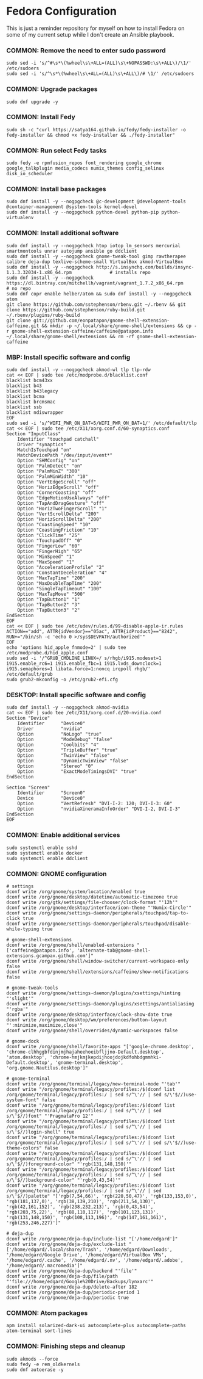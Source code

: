 Fedora Configuration
====================

This is just a reminder repository for myself on how to install Fedora on some of my current setup while I don't create an Ansible playbook.

### COMMON: Remove the need to enter sudo password
    sudo sed -i 's/^#\s*\(%wheel\s\+ALL=(ALL)\s\+NOPASSWD:\s\+ALL\)/\1/' /etc/sudoers
    sudo sed -i 's/^\s*\(%wheel\s\+ALL=(ALL)\s\+ALL\)/# \1/' /etc/sudoers

### COMMON: Upgrade packages
    sudo dnf upgrade -y

### COMMON: Install Fedy
    sudo sh -c "curl https://satya164.github.io/fedy/fedy-installer -o fedy-installer && chmod +x fedy-installer && ./fedy-installer"

### COMMON: Run select Fedy tasks
    sudo fedy -e rpmfusion_repos font_rendering google_chrome google_talkplugin media_codecs numix_themes config_selinux disk_io_scheduler

### COMMON: Install base packages
    sudo dnf install -y --nogpgcheck @c-development @development-tools @container-management @system-tools kernel-devel
    sudo dnf install -y --nogpgcheck python-devel python-pip python-virtualenv

### COMMON: Install additional software
    sudo dnf install -y --nogpgcheck htop iotop lm_sensors mercurial smartmontools unrar autojump ansible go ddclient
    sudo dnf install -y --nogpgcheck gnome-tweak-tool gimp rawtherapee calibre deja-dup texlive-scheme-small VirtualBox akmod-VirtualBox
    sudo dnf install -y --nogpgcheck http://s.insynchq.com/builds/insync-1.1.3.32034-1.x86_64.rpm              # installs repo
    sudo dnf install -y --nogpgcheck https://dl.bintray.com/mitchellh/vagrant/vagrant_1.7.2_x86_64.rpm         # no repo
    sudo dnf copr enable helber/atom && sudo dnf install -y --nogpgcheck atom
    git clone https://github.com/sstephenson/rbenv.git ~/.rbenv && git clone https://github.com/sstephenson/ruby-build.git ~/.rbenv/plugins/ruby-build
    git clone git://github.com/eonpatapon/gnome-shell-extension-caffeine.git && mkdir -p ~/.local/share/gnome-shell/extensions && cp -r gnome-shell-extension-caffeine/caffeine@patapon.info ~/.local/share/gnome-shell/extensions && rm -rf gnome-shell-extension-caffeine

### MBP: Install specific software and config
    sudo dnf install -y --nogpgcheck akmod-wl tlp tlp-rdw
    cat << EOF | sudo tee /etc/modprobe.d/blacklist.conf
    blacklist bcm43xx
    blacklist b43
    blacklist b43legacy
    blacklist bcma
    blacklist brcmsmac
    blacklist ssb
    blacklist ndiswrapper
    EOF
    sudo sed -i 's/^WIFI_PWR_ON_BAT=5/WIFI_PWR_ON_BAT=1/' /etc/default/tlp
    cat << EOF | sudo tee /etc/X11/xorg.conf.d/60-synaptics.conf
    Section "InputClass"
        Identifier "touchpad catchall"
        Driver "synaptics"
        MatchIsTouchpad "on"
        MatchDevicePath "/dev/input/event*"
        Option "SHMConfig" "on"
        Option "PalmDetect" "on"
        Option "PalmMinZ" "300"
        Option "PalmMinWidth" "10"
        Option "VertEdgeScroll" "off"
        Option "HorizEdgeScroll" "off"
        Option "CornerCoasting" "off"
        Option "EdgeMotionUseAlways" "off"
        Option "TapAndDragGesture" "off"
        Option "HorizTwoFingerScroll" "1"
        Option "VertScrollDelta" "200"
        Option "HorizScrollDelta" "200"
        Option "CoastingSpeed" "10"
        Option "CoastingFriction" "10"
        Option "ClickTime" "25"
        Option "TouchpadOff" "0"
        Option "FingerLow" "60"
        Option "FingerHigh" "65"
        Option "MinSpeed" "1"
        Option "MaxSpeed" "1"
        Option "AccelerationProfile" "2"
        Option "ConstantDeceleration" "4"
        Option "MaxTapTime" "200"
        Option "MaxDoubleTapTime" "200"
        Option "SingleTapTimeout" "100"
        Option "MaxTapMove" "500"
        Option "TapButton1" "1"
        Option "TapButton2" "3"
        Option "TapButton3" "2"
    EndSection
    EOF
    cat << EOF | sudo tee /etc/udev/rules.d/99-disable-apple-ir.rules
    ACTION=="add", ATTR{idVendor}=="05ac", ATTR{idProduct}=="8242", RUN+="/bin/sh -c 'echo 0 >/sys$DEVPATH/authorized'"
    EOF
    echo 'options hid_apple fnmode=2' | sudo tee /etc/modprobe.d/hid_apple.conf
    sudo sed -i '/^GRUB_CMDLINE_LINUX=/ s/rhgb/i915.modeset=1 i915.enable_rc6=1 i915.enable_fbc=1 i915.lvds_downclock=1 i915.semaphores=1 libata.force=1:noncq irqpoll rhgb/' /etc/default/grub
    sudo grub2-mkconfig -o /etc/grub2-efi.cfg

### DESKTOP: Install specific software and config
    sudo dnf install -y --nogpgcheck akmod-nvidia
    cat << EOF | sudo tee /etc/X11/xorg.conf.d/20-nvidia.conf
    Section "Device"
        Identifier      "Device0"
        Driver          "nvidia"
        Option          "NoLogo" "true"
        Option          "ModeDebug" "false"
        Option          "Coolbits" "4"
        Option          "TripleBuffer" "true"
        Option          "TwinView" "false"
        Option          "DynamicTwinView" "false"
        Option          "Stereo" "0"
        Option          "ExactModeTimingsDVI" "true"
    EndSection

    Section "Screen"
        Identifier      "Screen0"
        Device          "Device0"
        Option          "VertRefresh" "DVI-I-2: 120; DVI-I-3: 60"
        Option          "nvidiaXineramaInfoOrder" "DVI-I-2, DVI-I-3"
    EndSection
    EOF

### COMMON: Enable additional services
    sudo systemctl enable sshd
    sudo systemctl enable docker
    sudo systemctl enable ddclient

### COMMON: GNOME configuration
    # settings
    dconf write /org/gnome/system/location/enabled true
    dconf write /org/gnome/desktop/datetime/automatic-timezone true
    dconf write /org/gtk/settings/file-chooser/clock-format "'12h'"
    dconf write /org/gnome/desktop/interface/icon-theme "'Numix-Circle'"
    dconf write /org/gnome/settings-daemon/peripherals/touchpad/tap-to-click true
    dconf write /org/gnome/settings-daemon/peripherals/touchpad/disable-while-typing true

    # gnome-shell-extensions
    dconf write /org/gnome/shell/enabled-extensions "['caffeine@patapon.info', 'alternate-tab@gnome-shell-extensions.gcampax.github.com']"
    dconf write /org/gnome/shell/window-switcher/current-workspace-only false
    dconf write /org/gnome/shell/extensions/caffeine/show-notifications false

    # gnome-tweak-tools
    dconf write /org/gnome/settings-daemon/plugins/xsettings/hinting "'slight'"
    dconf write /org/gnome/settings-daemon/plugins/xsettings/antialiasing "'rgba'"
    dconf write /org/gnome/desktop/interface/clock-show-date true
    dconf write /org/gnome/desktop/wm/preferences/button-layout "':minimize,maximize,close'"
    dconf write /org/gnome/shell/overrides/dynamic-workspaces false

    # gnome-dock
    dconf write /org/gnome/shell/favorite-apps "['google-chrome.desktop', 'chrome-clhhggbfdinjmjhajaheehoeibfljjno-Default.desktop', 'atom.desktop', 'chrome-hmjkmjkepdijhoojdojkdfohbdgmmhki-Default.desktop', 'gnome-terminal.desktop', 'org.gnome.Nautilus.desktop']"

    # gnome-terminal
    dconf write /org/gnome/terminal/legacy/new-terminal-mode "'tab'"
    dconf write "/org/gnome/terminal/legacy/profiles:/$(dconf list /org/gnome/terminal/legacy/profiles:/ | sed s/^\'// | sed s/\'$//)use-system-font" false
    dconf write "/org/gnome/terminal/legacy/profiles:/$(dconf list /org/gnome/terminal/legacy/profiles:/ | sed s/^\'// | sed s/\'$//)font" "'PragmataPro 12'"
    dconf write "/org/gnome/terminal/legacy/profiles:/$(dconf list /org/gnome/terminal/legacy/profiles:/ | sed s/^\'// | sed s/\'$//)login-shell" true
    dconf write "/org/gnome/terminal/legacy/profiles:/$(dconf list /org/gnome/terminal/legacy/profiles:/ | sed s/^\'// | sed s/\'$//)use-theme-colors" false
    dconf write "/org/gnome/terminal/legacy/profiles:/$(dconf list /org/gnome/terminal/legacy/profiles:/ | sed s/^\'// | sed s/\'$//)foreground-color" "'rgb(131,148,150)'"
    dconf write "/org/gnome/terminal/legacy/profiles:/$(dconf list /org/gnome/terminal/legacy/profiles:/ | sed s/^\'// | sed s/\'$//)background-color" "'rgb(0,43,54)'"
    dconf write "/org/gnome/terminal/legacy/profiles:/$(dconf list /org/gnome/terminal/legacy/profiles:/ | sed s/^\'// | sed s/\'$//)palette" "['rgb(7,54,66)', 'rgb(220,50,47)', 'rgb(133,153,0)', 'rgb(181,137,0)', 'rgb(38,139,210)', 'rgb(211,54,130)', 'rgb(42,161,152)', 'rgb(238,232,213)', 'rgb(0,43,54)', 'rgb(203,75,22)', 'rgb(88,110,117)', 'rgb(101,123,131)', 'rgb(131,148,150)', 'rgb(108,113,196)', 'rgb(147,161,161)', 'rgb(253,246,227)']"

    # deja-dup
    dconf write /org/gnome/deja-dup/include-list "['/home/edgard']"
    dconf write /org/gnome/deja-dup/exclude-list "['/home/edgard/.local/share/Trash', '/home/edgard/Downloads', '/home/edgard/Google Drive', '/home/edgard/VirtualBox VMs', '/home/edgard/.cache', '/home/edgard/.nv', '/home/edgard/.adobe', '/home/edgard/.macromedia']"
    dconf write /org/gnome/deja-dup/backend "'file'"
    dconf write /org/gnome/deja-dup/file/path "'file:///home/edgard/Google%20Drive/Backups/lynxarc'"
    dconf write /org/gnome/deja-dup/delete-after 182
    dconf write /org/gnome/deja-dup/periodic-period 1
    dconf write /org/gnome/deja-dup/periodic true

### COMMON: Atom packages
    apm install solarized-dark-ui autocomplete-plus autocomplete-paths atom-terminal sort-lines

### COMMON: Finishing steps and cleanup
    sudo akmods --force
    sudo fedy -e rem_oldkernels
    sudo dnf autoerase -y
